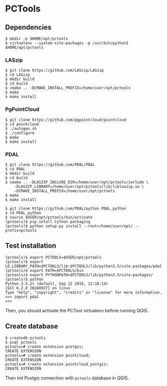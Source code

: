 # PCTools

## Dependencies

```
$ mkdir -p $HOME/opt/pctools
$ virtualenv --system-site-packages -p /usr/bin/python3 $HOME/opt/pctools
```

### LASzip

```
$ git clone https://github.com/LASzip/LASzip
$ cd LASzip
$ mkdir build
$ cd build
$ cmake .. -DCMAKE_INSTALL_PREFIX=/home/user/opt/pctools
$ make
$ make install
```

### PgPointCloud

```
$ git clone https://github.com/pgpointcloud/pointcloud
$ cd pointcloud
$ ./autogen.sh
$ ./configure
$ make
$ make install
```

### PDAL

```
$ git clone https://github.com/PDAL/PDAL
$ cd PDAL
$ mkdir build
$ cd build
$ cmake .. -DLASZIP_INCLUDE_DIR=/home/user/opt/pctools/include \
    -DLASZIP_LIBRARY=/home/user/opt/pctools/lib/liblaszip.so \
    -DCMAKE_INSTALL_PREFIX=/home/user/opt/pctools
$ make
$ make install
```

```
$ git clone https://github.com/PDAL/python PDAL_python
$ cd PDAL_python
$ source $USER/opt/pctools/bin/activate
(pctools)$ pip intall Cython packaging
(pctools)$ python setup.py install --root=/home/user/opt/ --prefix=pctools
```

## Test installation

```
(pctools)$ export PCTOOLS=$USER/opt/pctools
(pctools)$ export LD_LIBRARY_PATH=$PCTOOLS/lib:$PCTOOLS/lib/python3.5/site-packages/pdal
(pctools)$ export PATH=$PCTOOLS/bin
(pctools)$ export PYTHONPATH=$PCTOOLS/lib/python3.5/site-packages/
(pctools)$ python
Python 3.5.2+ (default, Sep 22 2016, 12:18:14)
[GCC 6.2.0 20160927] on linux
Type "help", "copyright", "credits" or "license" for more information.
>>> import pdal
>>>
```

Then, you should activate the PCTool virtualenv before running QGIS.

## Create database

```
$ createdb pctools
$ psql pctools
pctools=# create extension postgis;
CREATE EXTENSION
pctools=# create extension pointcloud;
CREATE EXTENSION
pctools=# create extension pointcloud_postgis;
CREATE EXTENSION
```

Then init Postgis connection with `pctools` database in QGIS.
